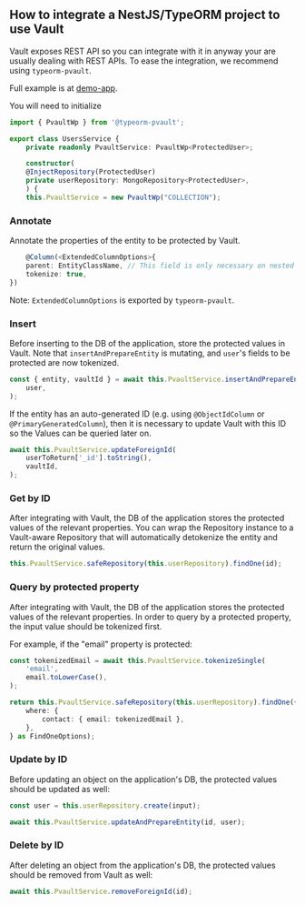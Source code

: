 ## How to integrate a NestJS/TypeORM project to use Vault

Vault exposes REST API so you can integrate with it in anyway your are usually dealing with REST APIs. To ease the integration, we recommend using `typeorm-pvault`.

Full example is at [demo-app](/demo-app/src/users-protected/).

You will need to initialize 

```ts
import { PvaultWp } from '@typeorm-pvault';

export class UsersService {
    private readonly PvaultService: PvaultWp<ProtectedUser>;

    constructor(
    @InjectRepository(ProtectedUser)
    private userRepository: MongoRepository<ProtectedUser>,
    ) {
    this.PvaultService = new PvaultWp("COLLECTION");
```
### Annotate
Annotate the properties of the entity to be protected by Vault.

```ts
    @Column(<ExtendedColumnOptions>{
    parent: EntityClassName, // This field is only necessary on nested Entities.
    tokenize: true,
})
```

Note: `ExtendedColumnOptions` is exported by `typeorm-pvault`.

### Insert
Before inserting to the DB of the application, store the protected values in Vault.
Note that `insertAndPrepareEntity` is mutating, and `user`'s fields to be protected are now tokenized.

```ts
const { entity, vaultId } = await this.PvaultService.insertAndPrepareEntity(
    user,
);
```

If the entity has an auto-generated ID (e.g. using `@ObjectIdColumn` or `@PrimaryGeneratedColumn`), then it is necessary to update Vault with this ID so the Values can be queried later on.

```ts
await this.PvaultService.updateForeignId(
    userToReturn['_id'].toString(),
    vaultId,
);
```

### Get by ID
After integrating with Vault, the DB of the application stores the protected values of the relevant properties. You can wrap the Repository instance to a Vault-aware Repository that will automatically detokenize the entity and return the original values.

```ts
this.PvaultService.safeRepository(this.userRepository).findOne(id);
```

### Query by protected property
After integrating with Vault, the DB of the application stores the protected values of the relevant properties. In order to query by a protected property, the input value should be tokenized first.

For example, if the "email" property is protected:
```ts
const tokenizedEmail = await this.PvaultService.tokenizeSingle(
    'email',
    email.toLowerCase(),
);

return this.PvaultService.safeRepository(this.userRepository).findOne({
    where: {
        contact: { email: tokenizedEmail },
    },
} as FindOneOptions);
```

### Update by ID
Before updating an object on the application's DB, the protected values should be updated as well:

```ts
const user = this.userRepository.create(input);

await this.PvaultService.updateAndPrepareEntity(id, user);
```

### Delete by ID
After deleting an object from the application's DB, the protected values should be removed from Vault as well:

```ts
await this.PvaultService.removeForeignId(id);
```